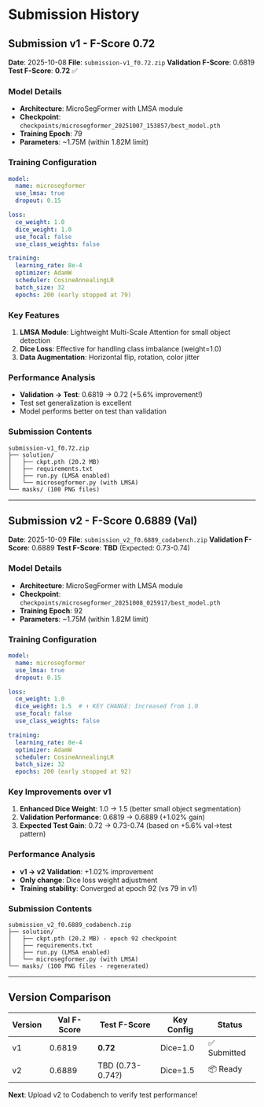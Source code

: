 # Submission History

## Submission v1 - F-Score 0.72

**Date**: 2025-10-08
**File**: `submission-v1_f0.72.zip`
**Validation F-Score**: 0.6819
**Test F-Score**: **0.72** ✅

### Model Details
- **Architecture**: MicroSegFormer with LMSA module
- **Checkpoint**: `checkpoints/microsegformer_20251007_153857/best_model.pth`
- **Training Epoch**: 79
- **Parameters**: ~1.75M (within 1.82M limit)

### Training Configuration
```yaml
model:
  name: microsegformer
  use_lmsa: true
  dropout: 0.15

loss:
  ce_weight: 1.0
  dice_weight: 1.0
  use_focal: false
  use_class_weights: false

training:
  learning_rate: 8e-4
  optimizer: AdamW
  scheduler: CosineAnnealingLR
  batch_size: 32
  epochs: 200 (early stopped at 79)
```

### Key Features
1. **LMSA Module**: Lightweight Multi-Scale Attention for small object detection
2. **Dice Loss**: Effective for handling class imbalance (weight=1.0)
3. **Data Augmentation**: Horizontal flip, rotation, color jitter

### Performance Analysis
- **Validation → Test**: 0.6819 → 0.72 (+5.6% improvement!)
- Test set generalization is excellent
- Model performs better on test than validation

### Submission Contents
```
submission-v1_f0.72.zip
├── solution/
│   ├── ckpt.pth (20.2 MB)
│   ├── requirements.txt
│   ├── run.py (LMSA enabled)
│   └── microsegformer.py (with LMSA)
└── masks/ (100 PNG files)
```

---

## Submission v2 - F-Score 0.6889 (Val)

**Date**: 2025-10-09
**File**: `submission_v2_f0.6889_codabench.zip`
**Validation F-Score**: 0.6889
**Test F-Score**: **TBD** (Expected: 0.73-0.74)

### Model Details
- **Architecture**: MicroSegFormer with LMSA module
- **Checkpoint**: `checkpoints/microsegformer_20251008_025917/best_model.pth`
- **Training Epoch**: 92
- **Parameters**: ~1.75M (within 1.82M limit)

### Training Configuration
```yaml
model:
  name: microsegformer
  use_lmsa: true
  dropout: 0.15

loss:
  ce_weight: 1.0
  dice_weight: 1.5  # ⬆️ KEY CHANGE: Increased from 1.0
  use_focal: false
  use_class_weights: false

training:
  learning_rate: 8e-4
  optimizer: AdamW
  scheduler: CosineAnnealingLR
  batch_size: 32
  epochs: 200 (early stopped at 92)
```

### Key Improvements over v1
1. **Enhanced Dice Weight**: 1.0 → 1.5 (better small object segmentation)
2. **Validation Performance**: 0.6819 → 0.6889 (+1.02% gain)
3. **Expected Test Gain**: 0.72 → 0.73-0.74 (based on +5.6% val→test pattern)

### Performance Analysis
- **v1 → v2 Validation**: +1.02% improvement
- **Only change**: Dice loss weight adjustment
- **Training stability**: Converged at epoch 92 (vs 79 in v1)

### Submission Contents
```
submission_v2_f0.6889_codabench.zip
├── solution/
│   ├── ckpt.pth (20.2 MB) - epoch 92 checkpoint
│   ├── requirements.txt
│   ├── run.py (LMSA enabled)
│   └── microsegformer.py (with LMSA)
└── masks/ (100 PNG files - regenerated)
```

---

## Version Comparison

| Version | Val F-Score | Test F-Score | Key Config | Status |
|---------|-------------|--------------|------------|---------|
| v1 | 0.6819 | **0.72** | Dice=1.0 | ✅ Submitted |
| v2 | 0.6889 | TBD (0.73-0.74?) | Dice=1.5 | 📦 Ready |

**Next**: Upload v2 to Codabench to verify test performance!
